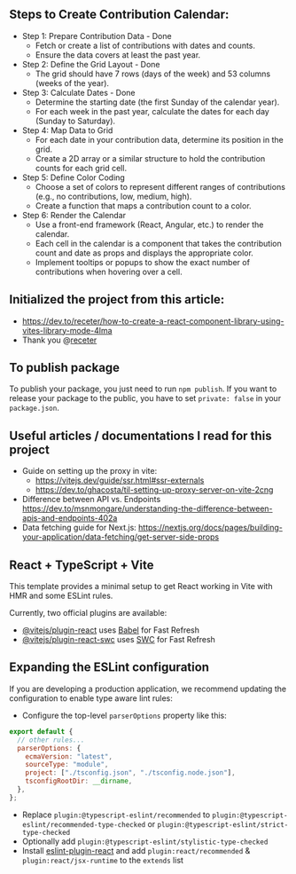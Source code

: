 ## Steps to Create Contribution Calendar:

- Step 1: Prepare Contribution Data - Done
  - Fetch or create a list of contributions with dates and counts.
  - Ensure the data covers at least the past year.
- Step 2: Define the Grid Layout - Done
  - The grid should have 7 rows (days of the week) and 53 columns (weeks of the year).
- Step 3: Calculate Dates - Done
  - Determine the starting date (the first Sunday of the calendar year).
  - For each week in the past year, calculate the dates for each day (Sunday to Saturday).
- Step 4: Map Data to Grid
  - For each date in your contribution data, determine its position in the grid.
  - Create a 2D array or a similar structure to hold the contribution counts for each grid cell.
- Step 5: Define Color Coding
  - Choose a set of colors to represent different ranges of contributions (e.g., no contributions, low, medium, high).
  - Create a function that maps a contribution count to a color.
- Step 6: Render the Calendar
  - Use a front-end framework (React, Angular, etc.) to render the calendar.
  - Each cell in the calendar is a component that takes the contribution count and date as props and displays the appropriate color.
  - Implement tooltips or popups to show the exact number of contributions when hovering over a cell.

## Initialized the project from this article:

- https://dev.to/receter/how-to-create-a-react-component-library-using-vites-library-mode-4lma
- Thank you @[receter](https://github.com/receter)

## To publish package

To publish your package, you just need to run `npm publish`. If you want to release your package to the public, you have to set `private: false` in your `package.json`.

## Useful articles / documentations I read for this project

- Guide on setting up the proxy in vite:
  - https://vitejs.dev/guide/ssr.html#ssr-externals
  - https://dev.to/ghacosta/til-setting-up-proxy-server-on-vite-2cng
- Difference between API vs. Endpoints https://dev.to/msnmongare/understanding-the-difference-between-apis-and-endpoints-402a
- Data fetching guide for Next.js: https://nextjs.org/docs/pages/building-your-application/data-fetching/get-server-side-props

## React + TypeScript + Vite

This template provides a minimal setup to get React working in Vite with HMR and some ESLint rules.

Currently, two official plugins are available:

- [@vitejs/plugin-react](https://github.com/vitejs/vite-plugin-react/blob/main/packages/plugin-react/README.md) uses [Babel](https://babeljs.io/) for Fast Refresh
- [@vitejs/plugin-react-swc](https://github.com/vitejs/vite-plugin-react-swc) uses [SWC](https://swc.rs/) for Fast Refresh

## Expanding the ESLint configuration

If you are developing a production application, we recommend updating the configuration to enable type aware lint rules:

- Configure the top-level `parserOptions` property like this:

```js
export default {
  // other rules...
  parserOptions: {
    ecmaVersion: "latest",
    sourceType: "module",
    project: ["./tsconfig.json", "./tsconfig.node.json"],
    tsconfigRootDir: __dirname,
  },
};
```

- Replace `plugin:@typescript-eslint/recommended` to `plugin:@typescript-eslint/recommended-type-checked` or `plugin:@typescript-eslint/strict-type-checked`
- Optionally add `plugin:@typescript-eslint/stylistic-type-checked`
- Install [eslint-plugin-react](https://github.com/jsx-eslint/eslint-plugin-react) and add `plugin:react/recommended` & `plugin:react/jsx-runtime` to the `extends` list
